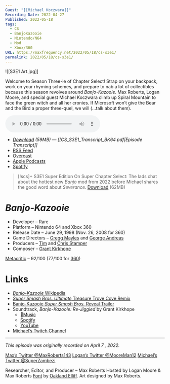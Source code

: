 ```yaml
---
Guest: "[[Michael Koczwara]]"
Recording Date: 2022-04-27
Published: 2022-05-18
tags:
  - CS
  - BanjoKazooie
  - Nintendo/N64
  - Mod
  - Xbox/360
URL: https://maxfrequency.net/2022/05/18/cs-s3e1/
permalink: 2022/05/18/cs-s3e1/
---
```

![[S3E1 Art.jpg]]

Welcome to Season Three-ie of Chapter Select! Strap on your backpack, work on your rhyming schemes, and prepare to nab a lot of collectibles because this season revolves around *Banjo-Kazooie*. Max Roberts, Logan Moore, and special guest Michael Koczwara climb up Spiral Mountain to face the green witch and all her cronies. If Microsoft won’t give the Bear and the Bird a proper three-quel, we will (…talk about them).

<audio controls>
  <source src="https://traffic.libsyn.com/chapterselectpod/CS_S3E1_Final.mp3">
</audio>

- *[Download](https://traffic.libsyn.com/chapterselectpod/CS_S3E1_Final.mp3) (59MB)  — [[CS_S3E1_Transcript_BK64.pdf|Episode Transcript]]*
- [RSS Feed](https://chapterselectpod.libsyn.com/rss)
- [Overcast](https://overcast.fm/itunes1568777352/chapter-select)
- [Apple Podcasts](https://podcasts.apple.com/us/podcast/chapter-select/id1568777352)
- [Spotify](https://open.spotify.com/show/4f1TLZXbwtSX7uHROe9KlS)

> [!scs]+ S3E1 Super Edition
> On Super Chapter Select: The lads chat about the hottest new *Banjo* mod from 2022 before Michael shares the good word about *Severance*.
> [Download](https://traffic.libsyn.com/chapterselectpod/CS_S3E1_Member_Edition.mp3) (62MB)
# *Banjo-Kazooie*

- Developer – Rare
- Platform – Nintendo 64 and Xbox 360
- Release Date – June 29, 1998 (Nov. 26, 2008 for 360)
- Game Directors – [Gregg Mayles](https://en.wikipedia.org/wiki/Gregg_Mayles) and [George Andreas](https://www.mobygames.com/developer/sheet/view/developerId,61247/)
- Producers – [Tim](https://en.wikipedia.org/wiki/Stamper_brothers) and [Chris Stamper](https://en.wikipedia.org/wiki/Stamper_brothers)
- Composer – [Grant Kirkhope](https://en.wikipedia.org/wiki/Grant_Kirkhope)

[Metacritic](https://www.metacritic.com/game/nintendo-64/banjo-kazooie) – 92/100 (77/100 for [360](https://www.metacritic.com/game/xbox-360/banjo-kazooie))
# Links

- [*Banjo-Kazooie* Wikipedia](https://en.wikipedia.org/wiki/Banjo-Kazooie)
- [*Super Smash Bros. Ultimate* Treasure Trove Cove Remix](https://youtube.com/watch?v=gSNBOQSe_tQ)
- [Banjo-Kazooie *Super Smash Bros.* Reveal Trailer](https://youtu.be/qyJ4djjQOr0)
- Soundtrack, *Banjo-Kazooie: Re-Jiggied* by Grant Kirkhope
	- [Music](https://music.apple.com/us/album/banjo-kazooie-re-jiggyed/1592541500)
	- [Spotify](https://open.spotify.com/album/06OSqyKtj55mAoDYs9rtmf)
	- [YouTube](https://youtube.com/playlist?list=OLAK5uy_n4FbExA0MClpCt3IiB2k-jIpghdXdCDJ4)
- [Michael’s Twitch Channel](https://www.twitch.tv/superzambezi)

---
*This episode was originally recorded on April 7 , 2022.*

[Max’s Twitter @MaxRoberts143](https://www.twitter.com/maxroberts143)
[Logan’s Twitter @MooreMan12](https://www.twitter.com/mooreman12)
[Michael’s Twitter @SuperZambezi](https://www.twitter.com/SuperZambezi)

Researcher, Editor, and Producer – Max Roberts
Hosted by Logan Moore & Max Roberts
[Font](https://www.reddit.com/r/BanjoKazooie/comments/etfrrz/i_tried_to_recreate_the_banjotooie_font_you_guys/) by [Oakland Elliff](https://twitter.com/oakieland). Art designed by Max Roberts.